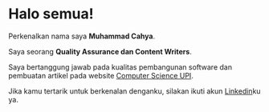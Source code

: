 # Halo semua!

Perkenalkan nama saya **Muhammad Cahya**.<br>

Saya seorang **Quality Assurance dan Content Writers**. <br>

Saya bertanggung jawab pada kualitas pembangunan software dan pembuatan artikel pada website [Computer Science UPI](https://cs.upi.edu/).<br>

Jika kamu tertarik untuk berkenalan denganku, silakan ikuti akun [Linkedin](https://www.linkedin.com/in/muhammadcahya20/)ku ya.

